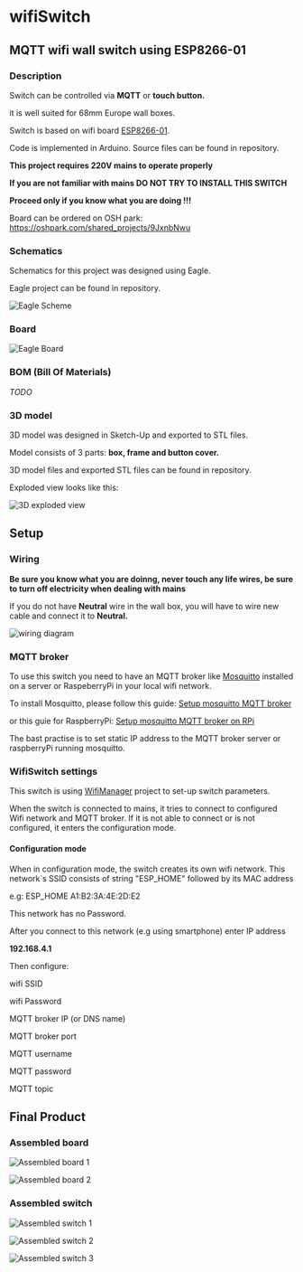 # wifiSwitch

## MQTT wifi wall switch using ESP8266-01

### Description
Switch can be controlled via **MQTT** or **touch button.**

it is well suited for 68mm Europe wall boxes.

Switch is based on wifi board [ESP8266-01](https://en.wikipedia.org/wiki/ESP8266).

Code is implemented in Arduino. Source files can be found in repository.

**This project requires 220V mains to operate properly**

**If you are not familiar with mains DO NOT TRY TO INSTALL THIS SWITCH**

**Proceed only if you know what you are doing !!!**

Board can be ordered on OSH park:
  https://oshpark.com/shared_projects/9JxnbNwu

### Schematics
Schematics for this project was designed using Eagle.

Eagle project can be found in repository.

![Eagle Scheme](/images/wifiSwitch_scheme.png?raw=true "Schematics")

### Board

![Eagle Board](/images/wifiSwitch_board.png?raw=true "Board")

### BOM (Bill Of Materials)
*TODO*

### 3D model
3D model was designed in Sketch-Up and exported to STL files.

Model consists of 3 parts: **box, frame and button cover.**

3D model files and exported STL files can be found in repository.

Exploded view looks like this:

![3D exploded view](/images/èxploded.png?raw=true "3D exploded")

## Setup

### Wiring
**Be sure you know what you are doinng, never touch any life wires, be sure to turn off electricity when dealing with mains**

If you do not have **Neutral** wire in the wall box, you will have to wire new cable and connect it to **Neutral.**

![wiring diagram](/images/wiring.png?raw=true "wiring diagram")


### MQTT broker
To use this switch you need to have an MQTT broker like [Mosquitto](https://mosquitto.org/) installed on a server or RaspeberryPi in your local wifi network.

To install Mosquitto, please follow this guide: [Setup mosquitto MQTT broker](https://www.digitalocean.com/community/tutorials/how-to-install-and-secure-the-mosquitto-mqtt-messaging-broker-on-ubuntu-16-04)

or this guie for RaspberryPi: [Setup mosquitto MQTT broker on RPi](http://www.instructables.com/id/Installing-MQTT-BrokerMosquitto-on-Raspberry-Pi/)

The bast practise is to set static IP address to the MQTT broker server or raspberryPi running mosquitto.

### WifiSwitch settings
This switch is using [WifiManager](https://github.com/tzapu/WiFiManager) project to set-up switch parameters.

When the switch is connected to mains, it tries to connect to configured Wifi network and MQTT broker. If it is not able to connect or is not configured, it enters the configuration mode.

#### Configuration mode
  When in configuration mode, the switch creates its own wifi network.
  This network`s SSID consists of string "ESP_HOME" followed by its MAC address 
  
  e.g: ESP_HOME A1:B2:3A:4E:2D:E2
    
  This network has no Password.
  
  After you connect to this network (e.g using smartphone) enter IP address 
  
  **192.168.4.1**
  
  Then configure:
  
  wifi SSID
  
  wifi Password
  
  MQTT broker IP (or DNS name)
  
  MQTT broker port
  
  MQTT username
  
  MQTT password
  
  MQTT topic
    
## Final Product

### Assembled board
![Assembled board 1](/images/esp_up.jpg?raw=true "Assembled Board1")

![Assembled board 2](/images/esp_down.jpg?raw=true "Assembled Board2")

### Assembled switch

![Assembled switch 1](/images/upside.jpg?raw=true "Assembled switch 1")

![Assembled switch 2](/images/assembled.jpg?raw=true "Assembled switch 2")

![Assembled switch 3](/images/final.jpg?raw=true "Assembled switch 3")
